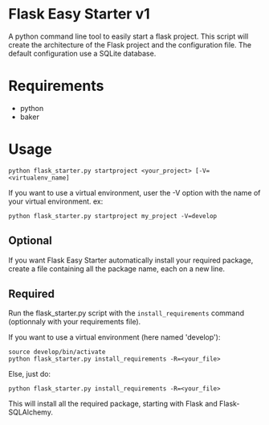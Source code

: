 Flask Easy Starter v1
=====================

A python command line tool to easily start a flask project.
This script will create the architecture of the Flask project
and the configuration file. The default configuration use a SQLite
database.

# Requirements #

- python
- baker

# Usage #

    python flask_starter.py startproject <your_project> [-V=<virtualenv_name]

If you want to use a virtual environment, user the -V option with the name of your virtual environment. ex:

    python flask_starter.py startproject my_project -V=develop

## Optional ##
If you want Flask Easy Starter automatically install your required package,
create a file containing all the package name, each on a new line.

## Required ##
Run the flask_starter.py script with the `install_requirements` command (optionnaly with your requirements file).

If you want to use a virtual environment (here named 'develop'):

    source develop/bin/activate
    python flask_starter.py install_requirements -R=<your_file>

Else, just do:

    python flask_starter.py install_requirements -R=<your_file>

This will install all the required package, starting with Flask and Flask-SQLAlchemy.
